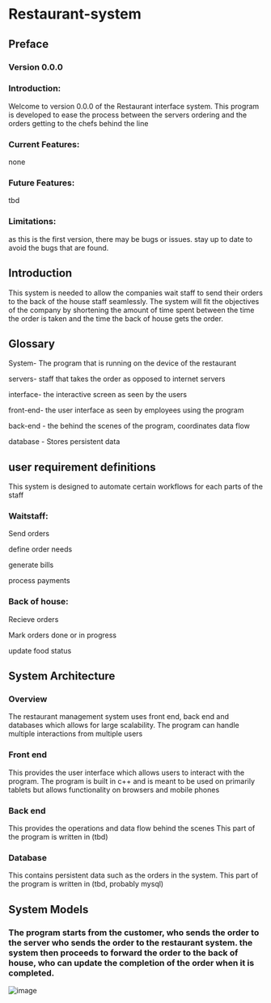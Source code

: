 # Restaurant-system
## Preface
  ###  Version 0.0.0
  ### Introduction:
  Welcome to version 0.0.0 of the Restaurant interface system. This program is developed to ease the process between the servers ordering and the orders getting to the chefs behind the line
  ### Current Features:
  none
  ### Future Features:
  tbd
  ### Limitations:
  as this is the first version, there may be bugs or issues. stay up to date to avoid the bugs that are found.
## Introduction
  This system is needed to allow the companies wait staff to send their orders to the back of the house staff seamlessly.
  The system will fit the objectives of the company by shortening the amount of time spent between the time the order is taken and the time the back of house gets the order.
## Glossary
  System- The program that is running on the device of the restaurant
  
  servers- staff that takes the order as opposed to internet servers
  
  interface- the interactive screen as seen by the users
  
  front-end- the user interface as seen by employees using the program
  
  back-end - the behind the scenes of the program, coordinates data flow
  
  database - Stores persistent data
## user requirement definitions
  This system is designed to automate certain workflows for each parts of the staff
  ### Waitstaff:
  Send orders
  
  define order needs
  
  generate bills
  
  process payments
  ### Back of house:
  Recieve orders
  
  Mark orders done or in progress
  
  update food status
## System Architecture
  ### Overview
  The restaurant management system uses front end, back end and databases which allows for large scalability. The program can handle multiple interactions from multiple users
  ### Front end
  This provides the user interface which allows users to interact with the program.
  The program is built in c++ and is meant to be used on primarily tablets but allows functionality on browsers and mobile phones
  ### Back end
  This provides the operations and data flow behind the scenes
  This part of the program is written in (tbd)
  ### Database
  This contains persistent data such as the orders in the system.
  This part of the program is written in (tbd, probably mysql)
## System Models
  ### The program starts from the customer, who sends the order to the server who sends the order to the restaurant system. the system then proceeds to forward the order to the back of house, who can update the completion of the order when it is completed.
  ![image](https://github.com/user-attachments/assets/fa393652-d07c-4959-af0d-df2546c43c47)

